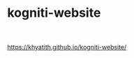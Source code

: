 # kogniti-website
<br>
<br>
<a href="https://khyatith.github.io/kogniti-website/">https://khyatith.github.io/kogniti-website/</a>
